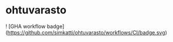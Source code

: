 # ohtuvarasto

! [GHA workflow badge] (https://github.com/simkatti/ohtuvarasto/workflows/CI/badge.svg)
